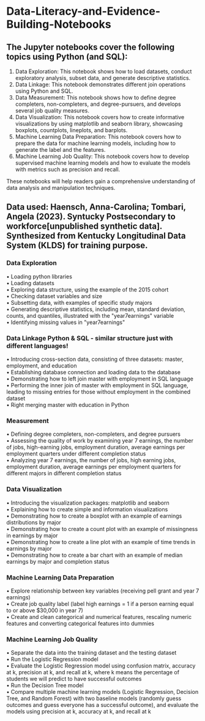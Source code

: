# Data-Literacy-and-Evidence-Building-Notebooks

## The Jupyter notebooks cover the following topics using Python (and SQL):
1.	Data Exploration: This notebook shows how to load datasets, conduct exploratory analysis, subset data, and generate descriptive statistics.
2.	Data Linkage: This notebook demonstrates different join operations using Python and SQL.
3.	Data Measurement: This notebook shows how to define degree completers, non-completers, and degree-pursuers, and develops several job quality measures.
4.	Data Visualization: This notebook covers how to create informative visualizations by using matplotlib and seaborn library, showcasing boxplots, countplots, lineplots, and barplots.
5.	Machine Learning Data Preparation: This notebook covers how to prepare the data for machine learning models, including how to generate the label and the features.
6.	Machine Learning Job Quality: This notebook covers how to develop supervised machine learning models and how to evaluate the models with metrics such as precision and recall. 

These notebooks will help readers gain a comprehensive understanding of data analysis and manipulation techniques. <br> 
## Data used: Haensch, Anna-Carolina; Tombari, Angela (2023). Syntucky Postsecondary to workforce[unpublished synthetic data]. Synthesized from Kentucky Longitudinal Data System (KLDS) for training purpose. 
 
### Data Exploration
•	Loading python libraries <br>
•	Loading datasets <br>
•	Exploring data structure, using the example of the 2015 cohort <br>
•	Checking dataset variables and size <br>
•	Subsetting data, with examples of specific study majors <br>
•	Generating descriptive statistics, including mean, standard deviation, counts, and quantiles, illustrated with the "year7earnings" variable <br>
•	Identifying missing values in "year7earnings"
### Data Linkage Python & SQL - similar structure just with different languages!
•	Introducing cross-section data, consisting of three datasets: master, employment, and education <br>
•	Establishing database connection and loading data to the database <br>
•	Demonstrating how to left join master with employment in SQL language <br>
•	Performing the inner join of master with employment in SQL language, leading to missing entries for those without employment in the combined dataset <br>
•	Right merging master with education in Python
### Measurement
•	Defining degree completers, non-completers, and degree pursuers<br>
•	Assessing the quality of work by examining year 7 earnings, the number of jobs, high-earning jobs, employment duration, average earnings per employment quarters under different completion status<br>
•	Analyzing year 7 earnings, the number of jobs, high earning jobs, employment duration, average earnings per employment quarters for different majors in different completion status<br>
### Data Visualization
•	Introducing the visualization packages: matplotlib and seaborn<br>
•	Explaining how to create simple and information visualizations<br>
•	Demonstrating how to create a boxplot with an example of earnings distributions by major<br>
•	Demonstrating how to create a count plot with an example of missingness in earnings by major<br>
•	Demonstrating how to create a line plot with an example of time trends in earnings by major<br>
•	Demonstrating how to create a bar chart with an example of median earnings by major and completion status<br>
### Machine Learning Data Preparation
•	Explore relationship between key variables (receiving pell grant and year 7 earnings)<br>
•	Create job quality label (label high earnings = 1 if a person earning equal to or above $30,000 in year 7)<br>
•	Create and clean categorical and numerical features, rescaling numeric features and converting categorical features into dummies<br>
### Machine Learning Job Quality
•	Separate the data into the training dataset and the testing dataset<br>
•	Run the Logistic Regression model<br>
•	Evaluate the Logistic Regression model using confusion matrix, accuracy at k, precision at k, and recall at k, where k means the percentage of students we will predict to have successful outcomes<br>
•	Run the Decision Tree model<br>
•	Compare multiple machine learning models (Logistic Regression, Decision Tree, and Random Forest) with two baseline models (randomly guess outcomes and guess everyone has a successful outcome), and evaluate the models using precision at k, accuracy at k, and recall at k<br>
